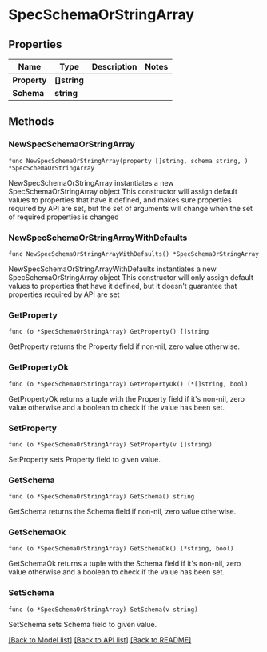 # SpecSchemaOrStringArray

## Properties

Name | Type | Description | Notes
------------ | ------------- | ------------- | -------------
**Property** | **[]string** |  | 
**Schema** | **string** |  | 

## Methods

### NewSpecSchemaOrStringArray

`func NewSpecSchemaOrStringArray(property []string, schema string, ) *SpecSchemaOrStringArray`

NewSpecSchemaOrStringArray instantiates a new SpecSchemaOrStringArray object
This constructor will assign default values to properties that have it defined,
and makes sure properties required by API are set, but the set of arguments
will change when the set of required properties is changed

### NewSpecSchemaOrStringArrayWithDefaults

`func NewSpecSchemaOrStringArrayWithDefaults() *SpecSchemaOrStringArray`

NewSpecSchemaOrStringArrayWithDefaults instantiates a new SpecSchemaOrStringArray object
This constructor will only assign default values to properties that have it defined,
but it doesn't guarantee that properties required by API are set

### GetProperty

`func (o *SpecSchemaOrStringArray) GetProperty() []string`

GetProperty returns the Property field if non-nil, zero value otherwise.

### GetPropertyOk

`func (o *SpecSchemaOrStringArray) GetPropertyOk() (*[]string, bool)`

GetPropertyOk returns a tuple with the Property field if it's non-nil, zero value otherwise
and a boolean to check if the value has been set.

### SetProperty

`func (o *SpecSchemaOrStringArray) SetProperty(v []string)`

SetProperty sets Property field to given value.


### GetSchema

`func (o *SpecSchemaOrStringArray) GetSchema() string`

GetSchema returns the Schema field if non-nil, zero value otherwise.

### GetSchemaOk

`func (o *SpecSchemaOrStringArray) GetSchemaOk() (*string, bool)`

GetSchemaOk returns a tuple with the Schema field if it's non-nil, zero value otherwise
and a boolean to check if the value has been set.

### SetSchema

`func (o *SpecSchemaOrStringArray) SetSchema(v string)`

SetSchema sets Schema field to given value.



[[Back to Model list]](../README.md#documentation-for-models) [[Back to API list]](../README.md#documentation-for-api-endpoints) [[Back to README]](../README.md)


